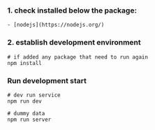 ### 1. check installed below the package:
```
- [nodejs](https://nodejs.org/)
```

### 2. establish development environment
```
# if added any package that need to run again
npm install

```

### Run development start
```
# dev run service
npm run dev

# dummy data
npm run server
```